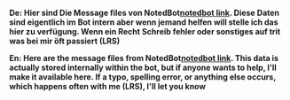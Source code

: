 **De: Hier sind Die Message files von NotedBot[notedbot link](https://twitch.tv/notedbot). Diese Daten sind eigentlich im Bot intern aber wenn jemand helfen will stelle ich das hier zu verfügung. Wenn ein Recht Schreib fehler oder sonstiges auf trit was bei mir öft passiert (LRS)**

**En: Here are the message files from NotedBot[notedbot link](https://twitch.tv/notedbot). This data is actually stored internally within the bot, but if anyone wants to help, I'll make it available here. If a typo, spelling error, or anything else occurs, which happens often with me (LRS), I'll let you know**
